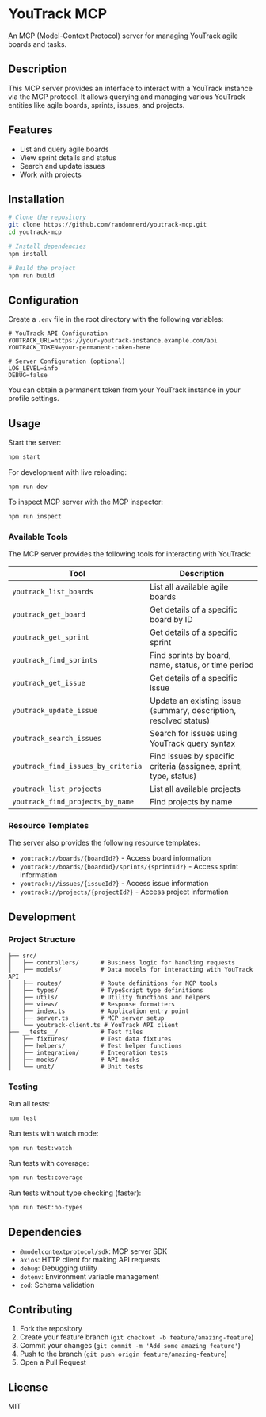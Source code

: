# YouTrack MCP

An MCP (Model-Context Protocol) server for managing YouTrack agile boards and tasks.

## Description

This MCP server provides an interface to interact with a YouTrack instance via the MCP protocol. It allows querying and managing various YouTrack entities like agile boards, sprints, issues, and projects.

## Features

- List and query agile boards
- View sprint details and status
- Search and update issues
- Work with projects

## Installation

```bash
# Clone the repository
git clone https://github.com/randomnerd/youtrack-mcp.git
cd youtrack-mcp

# Install dependencies
npm install

# Build the project
npm run build
```

## Configuration

Create a `.env` file in the root directory with the following variables:

```
# YouTrack API Configuration
YOUTRACK_URL=https://your-youtrack-instance.example.com/api
YOUTRACK_TOKEN=your-permanent-token-here

# Server Configuration (optional)
LOG_LEVEL=info
DEBUG=false
```

You can obtain a permanent token from your YouTrack instance in your profile settings.

## Usage

Start the server:

```bash
npm start
```

For development with live reloading:

```bash
npm run dev
```

To inspect MCP server with the MCP inspector:

```bash
npm run inspect
```

### Available Tools

The MCP server provides the following tools for interacting with YouTrack:

| Tool | Description |
|------|-------------|
| `youtrack_list_boards` | List all available agile boards |
| `youtrack_get_board` | Get details of a specific board by ID |
| `youtrack_get_sprint` | Get details of a specific sprint |
| `youtrack_find_sprints` | Find sprints by board, name, status, or time period |
| `youtrack_get_issue` | Get details of a specific issue |
| `youtrack_update_issue` | Update an existing issue (summary, description, resolved status) |
| `youtrack_search_issues` | Search for issues using YouTrack query syntax |
| `youtrack_find_issues_by_criteria` | Find issues by specific criteria (assignee, sprint, type, status) |
| `youtrack_list_projects` | List all available projects |
| `youtrack_find_projects_by_name` | Find projects by name |

### Resource Templates

The server also provides the following resource templates:

- `youtrack://boards/{boardId?}` - Access board information
- `youtrack://boards/{boardId}/sprints/{sprintId?}` - Access sprint information
- `youtrack://issues/{issueId?}` - Access issue information
- `youtrack://projects/{projectId?}` - Access project information

## Development

### Project Structure

```
├── src/
│   ├── controllers/      # Business logic for handling requests
│   ├── models/           # Data models for interacting with YouTrack API
│   ├── routes/           # Route definitions for MCP tools
│   ├── types/            # TypeScript type definitions
│   ├── utils/            # Utility functions and helpers
│   ├── views/            # Response formatters
│   ├── index.ts          # Application entry point
│   ├── server.ts         # MCP server setup
│   └── youtrack-client.ts # YouTrack API client
├── __tests__/            # Test files
│   ├── fixtures/         # Test data fixtures
│   ├── helpers/          # Test helper functions
│   ├── integration/      # Integration tests
│   ├── mocks/            # API mocks
│   └── unit/             # Unit tests
```

### Testing

Run all tests:

```bash
npm test
```

Run tests with watch mode:

```bash
npm run test:watch
```

Run tests with coverage:

```bash
npm run test:coverage
```

Run tests without type checking (faster):

```bash
npm run test:no-types
```

## Dependencies

- `@modelcontextprotocol/sdk`: MCP server SDK
- `axios`: HTTP client for making API requests
- `debug`: Debugging utility
- `dotenv`: Environment variable management
- `zod`: Schema validation

## Contributing

1. Fork the repository
2. Create your feature branch (`git checkout -b feature/amazing-feature`)
3. Commit your changes (`git commit -m 'Add some amazing feature'`)
4. Push to the branch (`git push origin feature/amazing-feature`)
5. Open a Pull Request

## License

MIT
